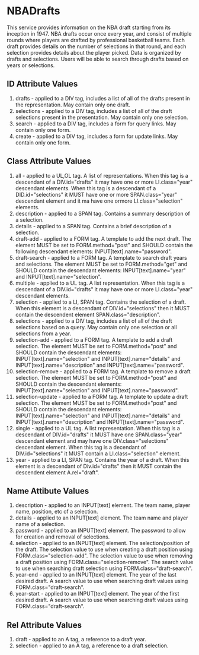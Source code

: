 NBADrafts
=========
This service provides information on the NBA draft starting from its inception in 1947. NBA drafts occur once every year, and consist of multiple rounds where players are drafted by professional basketball teams. 
Each draft provides details on the number of selections in that round, and each selection provides details about the player picked. 
Data is organized by drafts and selections. Users will be able to search through drafts based on years or selections.

ID Attribute Values
-------------------
1. drafts - applied to a DIV tag, includes a list of all of the drafts present in the representation. May contain only one draft. 
2. selections - applied to a DIV tag, includes a list of all of the draft selections present in the presentation. May contain only one selection. 
3. search - applied to a DIV tag, includes a form for query links. May contain only one form.
4. create - applied to a DIV tag, includes a form for update links. May contain only one form. 
	
Class Attribute Values 
----------------------
1. all - applied to a UL,OL tag. A list of representations. When this tag is a descendant of a  DIV.id="drafts" it may have  one or more LI.class="year" descendant elements.  When this tag is a descendant of a  DID.id="selections" it MUST have one or more SPAN.class="year" descendant element and it ma have one ormore LI.class="selection" elements. 
2. description - applied to a SPAN tag. Contains a summary description of a selection. 
3. details - applied to a SPAN tag. Contains a brief description of a selection.
4. draft-add - applied to a FORM tag. A template to add the next draft. The element MUST be set to FORM.method="post" and SHOULD contain the following descendant elements: INPUT[text].name="password".
5. draft-search - applied to a FORM tag. A template to search draft years and selections. The element MUST be set to FORM.method="get" and SHOULD contain the descendant elements: INPUT[text].name="year" and INPUT[text].name="selection".
6. multiple - applied to a UL tag. A list representation. When this tag is a descendant of a DIV.id="drafts" it may have one or more LI.class="year" descendant elements.
7. selection - applied to a LI, SPAN tag. Contains the selection of a draft. When this element is a descendant of DIV.id="selections" then it MUST contain the descendent element SPAN.class="description".
8. selections - applied to  a DIV tag, includes a list of all of the draft selections based on a query. May contain only one selection or all selections from a year.
9. selection-add - applied to a FORM tag. A template to add a draft selection. The element MUST be set to FORM.method="post" and SHOULD contain the descendant elements: INPUT[text].name="selection" and INPUT[text].name="details" and INPUT[text].name="description" and INPUT[text].name="password".
10. selection-remove - applied to a FORM tag. A template to remove a draft selection. The element MUST be set to FORM.method="post" and SHOULD contain the descendant elements: INPUT[text].name="selection" and INPUT[text].name="password".
11. selection-update - applied to a FORM tag. A template to update a draft selection. The element MUST be set to FORM.method="post" and SHOULD contain the descendant elements: INPUT[text].name="selection" and INPUT[text].name="details" and INPUT[text].name="description" and INPUT[text].name="password".
11. single - applied to a UL tag. A list representation. When this tag is a descendant of DIV.id="drafts" it MUST have one SPAN.class="year" descendant element and may	have one DIV.class="selections" descendant element. When this tag is a decendant of DIV.id="selections" it MUST contain a LI.class="selection" element. 
12. year - applied to a LI, SPAN tag. Contains the year of a draft. When this element is a descendant of Div.id="drafts" then it MUST contain the descendent element A.rel="draft". 
	
	
Name Attibute Values
--------------------
1. description - applied to an INPUT[text] element. The team name, player name, position, etc of a selection. 
2. details - applied to an INPUT[text] element. The team name and player name of a selection.
3. password - applied to an INPUT[text] element. The password to allow for creation and removal of selections.
4. selection - applied to an INPUT[text] element. The selection/position of the draft. The selection value to use when creating a draft position using FORM.class="selection-add". The selection value to use when removing a draft position using FORM.class="selection-remove". The search value to use when searching draft selection using FORM.class="draft-search".
5. year-end - applied to an INPUT[text] element. The year of the last desired draft. A search value to use when searching draft values using FORM.class="draft-search".
6. year-start - applied to an INPUT[text] element. The year of the first desired draft. A search value to use when searching draft values using FORM.class="draft-search".

	
Rel Attribute Values
--------------------
1. draft - applied to an A tag, a reference to a draft year. 
2. selection - applied to an A tag, a reference to a draft selection.
